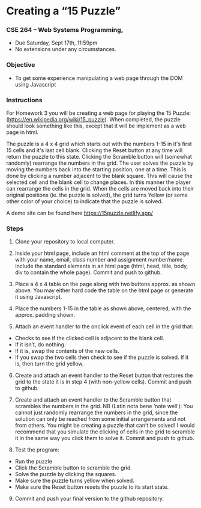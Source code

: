 
# Creating a “15 Puzzle”

### CSE 264 – Web Systems Programming, 
- Due Saturday, Sept 17th, 11:59pm
- No extensions under any circumstances.

### Objective
- To get some experience manipulating a web page through the DOM using Javascript

### Instructions

For Homework 3 you will be creating a web page for playing the 15 Puzzle:
(https://en.wikipedia.org/wiki/15_puzzle). When completed, the puzzle should
look something like this, except that it will be implement as a web page in html.

The puzzle is a 4 x 4 grid which starts out with the numbers 1-15 in it's first 15
cells and it's last cell blank. Clicking the Reset button at any time will return the
puzzle to this state. Clicking the Scramble button will (somewhat randomly)
rearrange the numbers in the grid. The user solves the puzzle by moving the
numbers back into the starting position, one at a time. This is done by clicking a
number adjacent to the blank square. This will cause the selected cell and the
blank cell to change places. In this manner the player can rearrange the cells in
the grid. When the cells are moved back into their original positions (ie. the
puzzle is solved), the grid turns Yellow (or some other color of your choice) to
indicate that the puzzle is solved.

A demo site can be found here https://15puzzle.netlify.app/ 

### Steps

1) Clone your repository to local computer.

2) Inside your html page, include an html comment at the top of the page with your name, email, class number and assignment number/name. Include the standard elements in an html page (html, head, title, body, div to contain the whole page). Commit and push to github.

3) Place a 4 x 4 table on the page along with two buttons approx. as shown above. You may either hard code the table on the html page or generate it using Javascript.

4) Place the numbers 1-15 in the table as shown above, centered, with the approx. padding shown.

5) Attach an event handler to the onclick event of each cell in the grid that:
- Checks to see if the clicked cell is adjacent to the blank cell.
- If it isn’t, do nothing.
- If it is, swap the contents of the new cells.
- If you swap the two cells then check to see if the puzzle is solved. If
it is, then turn the grid yellow.

6) Create and attach an event handler to the Reset button that restores the grid to the state it is in step 4 (with non-yellow cells). Commit and push to github.

7) Create and attach an event handler to the Scramble button that scrambles the numbers in the grid. NB (Latin nota bene ‘note well’): You cannot just randomly rearrange the numbers in the grid, since the solution can only be reached from some initial arrangements and not from others. You might be creating a puzzle that can’t be solved! I would recommend that you simulate the clicking of cells in the grid to scramble it in the same way you click them to solve it. Commit and push to github.

8) Test the program:
- Run the puzzle
- Click the Scramble button to scramble the grid.
- Solve the puzzle by clicking the squares.
- Make sure the puzzle turns yellow when solved.
- Make sure the Reset button resets the puzzle to its start state.

9) Commit and push your final version to the github repository.














